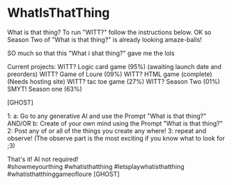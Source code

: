 # WhatIsThatThing
What is that thing? To run "WITT?" follow the instructions below. 
OK so Season Two of "What is that thing?" is already looking amaze-balls! 

SO much so that this "What i shat thing?" gave me the lols 

Current projects: 
WITT? Logic card game (95%) (awaiting launch date and preorders) 
WITT? Game of Loure (09%) 
WITT? HTML game (complete) (Needs hosting site) 
WITT? tac toe game (27%) 
WITT? Season Two (01%) 
SMYT! Season one (63%) 

[GHOST] 

1: a: Go to any generative AI and use the Prompt "What is that thing?" 
AND/OR 
b: Create of your own mind using the Prompt "What is that thing?" 
2: Post any of or all of the things you create any where! 
3: repeat and observe! (The observe part is the most exciting if you know what to look for ;3) 

That's it! AI not required!  
#showmeyourthing #whatisthatthing #letsplaywhatisthatthing #whatisthatthinggameofloure 
[GHOST]
